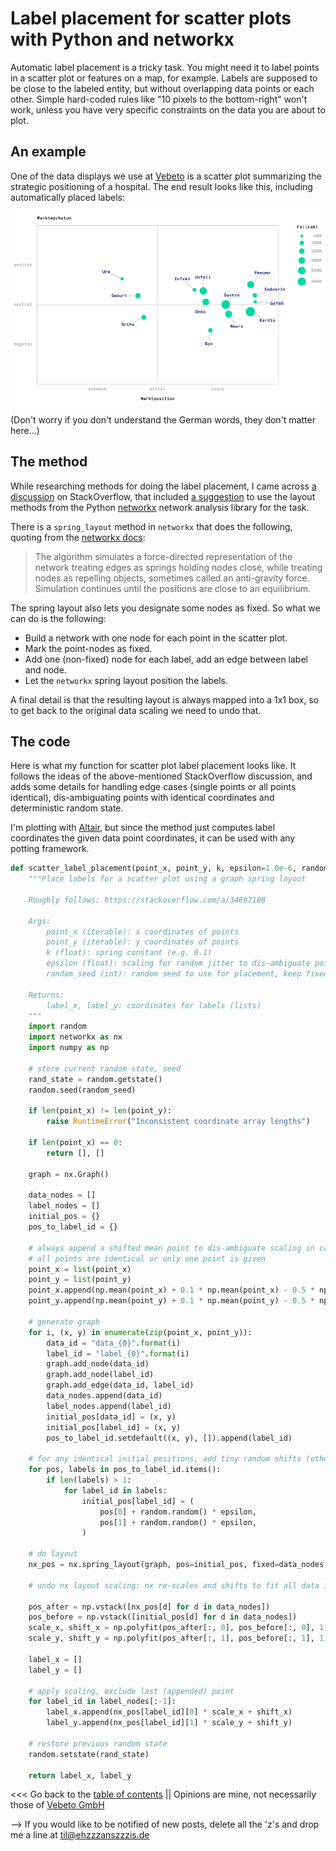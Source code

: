 # Label placement for scatter plots with Python and networkx

Automatic label placement is a tricky task.
You might need it to label points in a scatter plot or features on a map, for example.
Labels are supposed to be close to the labeled entity, but without overlapping data points or each other.
Simple hard-coded rules like "10 pixels to the bottom-right" won't work, unless you have very specific constraints 
on the data you are about to plot.

## An example

One of the data displays we use at [Vebeto](https://www.vebeto.de) is a scatter plot summarizing 
the strategic positioning of a hospital.
The end result looks like this, including automatically placed labels:

![Matrix plot example](../images/matrix_example_1.png)

(Don't worry if you don't understand the German words, they don't matter here...)


## The method

While researching methods for doing the label placement, I came across 
[a discussion](https://stackoverflow.com/questions/14938541/how-to-improve-the-label-placement-for-matplotlib-scatter-chart-code-algorithm)
on StackOverflow, that included [a suggestion](https://stackoverflow.com/a/34697108)
to use the layout methods from the Python [networkx](https://networkx.github.io/) network analysis library for the task.

There is a ``spring_layout`` method in ``networkx`` that does the following, quoting from the 
[networkx docs](https://networkx.github.io/documentation/stable/reference/generated/networkx.drawing.layout.spring_layout.html?highlight=spring#networkx.drawing.layout.spring_layout):

> The algorithm simulates a force-directed representation of the network treating edges as springs holding nodes close, while treating nodes as repelling objects, sometimes called an anti-gravity force. Simulation continues until the positions are close to an equilibrium.

The spring layout also lets you designate some nodes as fixed.
So what we can do is the following:
- Build a network with one node for each point in the scatter plot.
- Mark the point-nodes as fixed.
- Add one (non-fixed) node for each label, add an edge between label and node.
- Let the ``networkx`` spring layout position the labels.

A final detail is that the resulting layout is always mapped into a 1x1 box, so to get back to the
original data scaling we need to undo that.


## The code

Here is what my function for scatter plot label placement looks like.
It follows the ideas of the above-mentioned StackOverflow discussion, and adds some details
for handling edge cases (single points or all points identical), dis-ambiguating points with identical
coordinates and deterministic random state.

I'm plotting with [Altair](https://altair-viz.github.io/), but since the method just computes label coordinates the given
data point coordinates, it can be used with any potting framework.

```python
def scatter_label_placement(point_x, point_y, k, epsilon=1.0e-6, random_seed=3456):
    """Place labels for a scatter plot using a graph spring layout

    Roughly follows: https://stackoverflow.com/a/34697108

    Args:
        point_x (iterable): x coordinates of points
        point_y (iterable): y coordinates of points
        k (float): spring constant (e.g. 0.1)
        epsilon (float): scaling for random jitter to dis-ambiguate points
        random_seed (int): random seed to use for placement, keep fixed for reproducible results

    Returns:
        label_x, label_y: coordinates for labels (lists)
    """
    import random
    import networkx as nx
    import numpy as np

    # store current random state, seed
    rand_state = random.getstate()
    random.seed(random_seed)

    if len(point_x) != len(point_y):
        raise RuntimeError("Inconsistent coordinate array lengths")

    if len(point_x) == 0:
        return [], []

    graph = nx.Graph()

    data_nodes = []
    label_nodes = []
    initial_pos = {}
    pos_to_label_id = {}

    # always append a shifted mean point to dis-ambiguate scaling in case
    # all points are identical or only one point is given
    point_x = list(point_x)
    point_y = list(point_y)
    point_x.append(np.mean(point_x) + 0.1 * np.mean(point_x) - 0.5 * np.std(point_x))
    point_y.append(np.mean(point_y) + 0.1 * np.mean(point_y) - 0.5 * np.std(point_y))

    # generate graph
    for i, (x, y) in enumerate(zip(point_x, point_y)):
        data_id = "data_{0}".format(i)
        label_id = "label_{0}".format(i)
        graph.add_node(data_id)
        graph.add_node(label_id)
        graph.add_edge(data_id, label_id)
        data_nodes.append(data_id)
        label_nodes.append(label_id)
        initial_pos[data_id] = (x, y)
        initial_pos[label_id] = (x, y)
        pos_to_label_id.setdefault((x, y), []).append(label_id)

    # for any identical initial positions, add tiny random shifts (otherwise nx doesn't place labels apart)
    for pos, labels in pos_to_label_id.items():
        if len(labels) > 1:
            for label_id in labels:
                initial_pos[label_id] = (
                    pos[0] + random.random() * epsilon,
                    pos[1] + random.random() * epsilon,
                )

    # do layout
    nx_pos = nx.spring_layout(graph, pos=initial_pos, fixed=data_nodes, k=k)

    # undo nx layout scaling: nx re-scales and shifts to fit all data in a [0...1, 0...1] square

    pos_after = np.vstack([nx_pos[d] for d in data_nodes])
    pos_before = np.vstack([initial_pos[d] for d in data_nodes])
    scale_x, shift_x = np.polyfit(pos_after[:, 0], pos_before[:, 0], 1)
    scale_y, shift_y = np.polyfit(pos_after[:, 1], pos_before[:, 1], 1)

    label_x = []
    label_y = []

    # apply scaling, exclude last (appended) point
    for label_id in label_nodes[:-1]:
        label_x.append(nx_pos[label_id][0] * scale_x + shift_x)
        label_y.append(nx_pos[label_id][1] * scale_y + shift_y)

    # restore previous random state
    random.setstate(rand_state)

    return label_x, label_y
```





<<< Go back to the [table of contents](../README.md) || Opinions are mine, not necessarily those of [Vebeto GmbH](https://www.vebeto.de)

--> If you would like to be notified of new posts, delete all the 'z's and drop me a line at til@ehzzzanszzzis.de